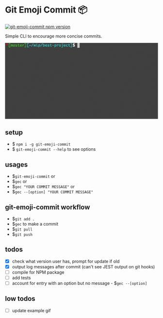 # Git Emoji Commit 📦

[![git-emoji-commit npm version](https://img.shields.io/npm/v/git-emoji-commit.svg)](https://npmjs.org/package/git-emoji-commit)

Simple CLI to encourage more concise commits.

![git-emoji-commit](./assets/git-emoji-commit.gif)

## setup

- \$ `npm i -g git-emoji-commit`
- \$ `git-emoji-commit --help` to see options

## usages

- \$`git-emoji-commit` or
- \$`gec` or
- \$`gec "YOUR COMMIT MESSAGE"` or
- \$`gec --[option] "YOUR COMMIT MESSAGE"`

## git-emoji-commit workflow

- \$`git add .`
- \$`gec` to make a commit
- \$`git pull`
- \$`git push`

## todos

- [x] check what version user has, prompt for update if old
- [x] output log messages after commit (can't see JEST output on git hooks)
- [ ] compile for NPM package
- [ ] add tests
- [ ] account for entry with an option but no message - \$`gec --[option]`

## low todos

- [ ] update example gif
